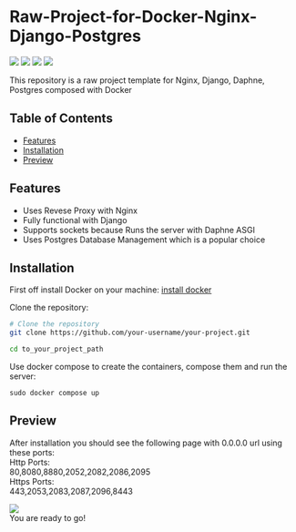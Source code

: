 # Raw-Project-for-Docker-Nginx-Django-Postgres
<p>
<img src="https://img.shields.io/badge/Django-092E20?style=for-the-badge&logo=django&logoColor=green"/>
<img src="https://img.shields.io/badge/Docker-2CA5E0?style=for-the-badge&logo=docker&logoColor=white"/>
<img src="https://img.shields.io/badge/Nginx-009639?style=for-the-badge&logo=nginx&logoColor=white"/>
<img src="https://img.shields.io/badge/PostgreSQL-316192?style=for-the-badge&logo=postgresql&logoColor=white"/> <br>
</p>
This repository is a raw project template for Nginx, Django, Daphne, Postgres composed with Docker

## Table of Contents

- [Features](#features)
- [Installation](#installation)
- [Preview](#preview)

## Features
- Uses Revese Proxy with Nginx 
- Fully functional with Django
- Supports sockets because Runs the server with Daphne ASGI
- Uses Postgres Database Management which is a popular choice
  
## Installation

First off install Docker on your machine: [install docker](https://www.docker.com/products/docker-desktop/)

Clone the repository:

```bash
# Clone the repository
git clone https://github.com/your-username/your-project.git

cd to_your_project_path
```

Use docker compose to create the containers, compose them and run the server:
```
sudo docker compose up
```
## Preview

After installation you should see the following page with 0.0.0.0 url using these ports: <br>
Http Ports:<br>
80,8080,8880,2052,2082,2086,2095<br>
Https Ports:<br>
443,2053,2083,2087,2096,8443<br>

<img src="https://github.com/amirh-far/Raw-Project-4-Docker-Nginx-Django-Postgres/blob/main/Readme.md%20images/Screenshot%201402-08-07%20at%201.43.58%20in%20the%20afternoon.png"/>
<br>
You are ready to go!
